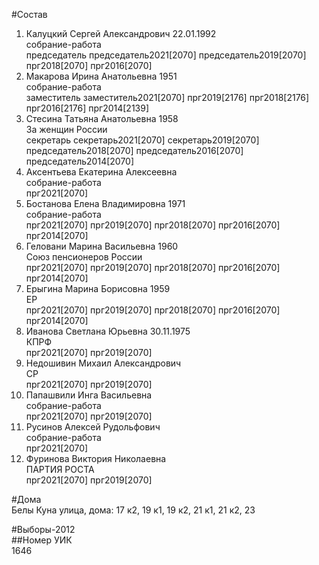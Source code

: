 #Состав  
1. Калуцкий Сергей Александрович 22.01.1992  
    собрание-работа  
    председатель председатель2021[2070] председатель2019[2070] прг2018[2070] прг2016[2070]  
2. Макарова Ирина Анатольевна 1951  
    собрание-работа  
    заместитель заместитель2021[2070] прг2019[2176] прг2018[2176] прг2016[2176] прг2014[2139]  
3. Стесина Татьяна Анатольевна 1958  
    За женщин России  
    секретарь секретарь2021[2070] секретарь2019[2070] председатель2018[2070] председатель2016[2070] председатель2014[2070]  
4. Аксентьева Екатерина Алексеевна  
    собрание-работа  
    прг2021[2070]  
5. Бостанова Елена Владимировна 1971  
    собрание-работа  
    прг2021[2070] прг2019[2070] прг2018[2070] прг2016[2070] прг2014[2070]  
6. Геловани Марина Васильевна 1960  
    Союз пенсионеров России  
    прг2021[2070] прг2019[2070] прг2018[2070] прг2016[2070] прг2014[2070]  
7. Ерыгина Марина Борисовна 1959  
    ЕР  
    прг2021[2070] прг2019[2070] прг2018[2070] прг2016[2070] прг2014[2070]  
8. Иванова Светлана Юрьевна 30.11.1975  
    КПРФ  
    прг2021[2070] прг2019[2070]  
9. Недошивин Михаил Александрович  
    СР  
    прг2021[2070] прг2019[2070]  
10. Папашвили Инга Васильевна  
    собрание-работа  
    прг2021[2070] прг2019[2070]  
11. Русинов Алексей Рудольфович  
    собрание-работа  
    прг2021[2070]  
12. Фуринова Виктория Николаевна  
    ПАРТИЯ РОСТА  
    прг2021[2070] прг2019[2070]  

#Дома  
Белы Куна улица, дома: 17 к2, 19 к1, 19 к2, 21 к1, 21 к2, 23  
  
#Выборы-2012  
##Номер УИК  
1646  
